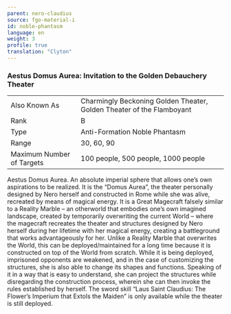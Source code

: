 ```yaml
---
parent: nero-claudius
source: fgo-material-i
id: noble-phantasm
language: en
weight: 3
profile: true
translation: "Clyton"
---
```


### Aestus Domus Aurea: Invitation to the Golden Debauchery Theater

<table>
  <tr><td>Also Known As</td><td>Charmingly Beckoning Golden Theater, Golden Theater
of the Flamboyant</td></tr>
  <tr><td>Rank</td><td>B</td></tr>
  <tr><td>Type</td><td>Anti-Formation Noble Phantasm</td></tr>
  <tr><td>Range</td><td>30, 60, 90</td></tr>
  <tr><td>Maximum Number of Targets</td><td>100 people, 500 people, 1000 people</td></tr>
</table>

Aestus Domus Aurea.
An absolute imperial sphere that allows one’s own aspirations to be realized. It is the “Domus Aurea”, the theater personally designed by Nero herself and constructed in Rome while she was alive, recreated by means of magical energy.
It is a Great Magecraft falsely similar to a Reality Marble – an otherworld that embodies one’s own imagined landscape, created by temporarily overwriting the current World – where the magecraft recreates the theater and structures designed by Nero herself during her lifetime with her magical energy, creating a battleground that works advantageously for her. Unlike a Reality Marble that overwrites the World, this can be deployed/maintained for a long time because it is constructed on top of the World from scratch.
While it is being deployed, imprisoned opponents are weakened, and in the case of customizing the structures, she is also able to change its shapes and functions. Speaking of it in a way that is easy to understand, she can project the structures while disregarding the construction process, wherein she can then invoke the rules established by herself.
The sword skill “Laus Saint Claudius: The Flower’s Imperium that Extols the Maiden” is only available while the theater is still deployed.
